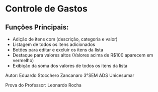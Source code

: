 # Controle de Gastos

## Funções Principais:
- Adição de itens com (descrição, categoria e valor)
- Listagem de todos os itens adicionados
- Botões para editar e excluir os itens da lista
- Destaque para valores altos (Valores acima de R$100 aparecem em vermelho)
- Exibição da soma dos valores de todos os itens da lista

Autor: Eduardo Stocchero Zancanaro 3°SEM ADS Unicesumar

Prova do Professor: Leonardo Rocha
